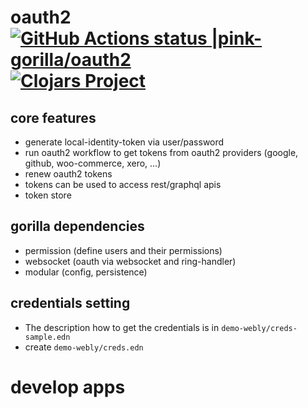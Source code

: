 # oauth2 [![GitHub Actions status |pink-gorilla/oauth2](https://github.com/pink-gorilla/oauth2/workflows/CI/badge.svg)](https://github.com/pink-gorilla/oauth2/actions?workflow=CI)[![Clojars Project](https://img.shields.io/clojars/v/org.pinkgorilla/oauth2.svg)](https://clojars.org/org.pinkgorilla/oauth2)


## core features
- generate local-identity-token via user/password
- run oauth2 workflow to get tokens from oauth2 providers (google, github, woo-commerce, xero, ...)
- renew oauth2 tokens
- tokens can be used to access rest/graphql apis
- token store

## gorilla dependencies
- permission (define users and their permissions)
- websocket (oauth via websocket and ring-handler)
- modular (config, persistence)

## credentials setting
- The description how to get the credentials is in `demo-webly/creds-sample.edn`
- create `demo-webly/creds.edn`

# develop apps
